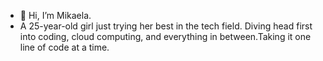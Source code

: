 - 👋 Hi, I’m Mikaela.
- A 25-year-old girl just trying her best in the tech field. Diving head first into coding, cloud computing, and everything in between.Taking it one line of code at a time.


<!---
mikaelabaluyot/mikaelabaluyot is a ✨ special ✨ repository because its `README.md` (this file) appears on your GitHub profile.
You can click the Preview link to take a look at your changes.
--->
